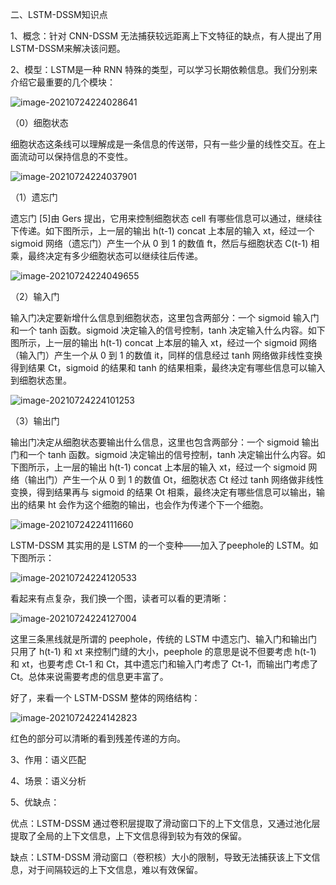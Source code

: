 二、LSTM-DSSM知识点

1、概念：针对 CNN-DSSM 无法捕获较远距离上下文特征的缺点，有人提出了用LSTM-DSSM来解决该问题。

2、模型：LSTM是一种 RNN 特殊的类型，可以学习长期依赖信息。我们分别来介绍它最重要的几个模块：

![image-20210724224028641](C:\Users\Emily\AppData\Roaming\Typora\typora-user-images\image-20210724224028641.png)

（0）细胞状态

细胞状态这条线可以理解成是一条信息的传送带，只有一些少量的线性交互。在上面流动可以保持信息的不变性。

![image-20210724224037901](C:\Users\Emily\AppData\Roaming\Typora\typora-user-images\image-20210724224037901.png)

（1）遗忘门

遗忘门 [5]由 Gers 提出，它用来控制细胞状态 cell 有哪些信息可以通过，继续往下传递。如下图所示，上一层的输出 h(t-1) concat 上本层的输入 xt，经过一个 sigmoid 网络（遗忘门）产生一个从 0 到 1 的数值 ft，然后与细胞状态 C(t-1) 相乘，最终决定有多少细胞状态可以继续往后传递。

![image-20210724224049655](C:\Users\Emily\AppData\Roaming\Typora\typora-user-images\image-20210724224049655.png)

（2）输入门

输入门决定要新增什么信息到细胞状态，这里包含两部分：一个 sigmoid 输入门和一个 tanh 函数。sigmoid 决定输入的信号控制，tanh 决定输入什么内容。如下图所示，上一层的输出 h(t-1) concat 上本层的输入 xt，经过一个 sigmoid 网络（输入门）产生一个从 0 到 1 的数值 it，同样的信息经过 tanh 网络做非线性变换得到结果 Ct，sigmoid 的结果和 tanh 的结果相乘，最终决定有哪些信息可以输入到细胞状态里。

![image-20210724224101253](C:\Users\Emily\AppData\Roaming\Typora\typora-user-images\image-20210724224101253.png)

（3）输出门

输出门决定从细胞状态要输出什么信息，这里也包含两部分：一个 sigmoid 输出门和一个 tanh 函数。sigmoid 决定输出的信号控制，tanh 决定输出什么内容。如下图所示，上一层的输出 h(t-1) concat 上本层的输入 xt，经过一个 sigmoid 网络（输出门）产生一个从 0 到 1 的数值 Ot，细胞状态 Ct 经过 tanh 网络做非线性变换，得到结果再与 sigmoid 的结果 Ot 相乘，最终决定有哪些信息可以输出，输出的结果 ht 会作为这个细胞的输出，也会作为传递个下一个细胞。

![image-20210724224111660](C:\Users\Emily\AppData\Roaming\Typora\typora-user-images\image-20210724224111660.png)

LSTM-DSSM 其实用的是 LSTM 的一个变种——加入了peephole的 LSTM。如下图所示：

![image-20210724224120533](C:\Users\Emily\AppData\Roaming\Typora\typora-user-images\image-20210724224120533.png)

看起来有点复杂，我们换一个图，读者可以看的更清晰：

![image-20210724224127004](C:\Users\Emily\AppData\Roaming\Typora\typora-user-images\image-20210724224127004.png)

这里三条黑线就是所谓的 peephole，传统的 LSTM 中遗忘门、输入门和输出门只用了 h(t-1) 和 xt 来控制门缝的大小，peephole 的意思是说不但要考虑 h(t-1) 和 xt，也要考虑 Ct-1 和 Ct，其中遗忘门和输入门考虑了 Ct-1，而输出门考虑了 Ct。总体来说需要考虑的信息更丰富了。

好了，来看一个 LSTM-DSSM 整体的网络结构：

![image-20210724224142823](C:\Users\Emily\AppData\Roaming\Typora\typora-user-images\image-20210724224142823.png)

红色的部分可以清晰的看到残差传递的方向。

3、作用：语义匹配

4、场景：语义分析

5、优缺点：

优点：LSTM-DSSM 通过卷积层提取了滑动窗口下的上下文信息，又通过池化层提取了全局的上下文信息，上下文信息得到较为有效的保留。

缺点：LSTM-DSSM 滑动窗口（卷积核）大小的限制，导致无法捕获该上下文信息，对于间隔较远的上下文信息，难以有效保留。